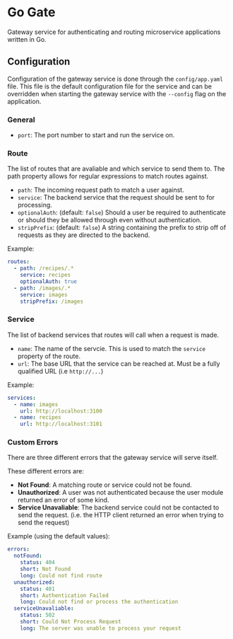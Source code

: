 # Go Gate

Gateway service for authenticating and routing microservice applications written in Go.

## Configuration

Configuration of the gateway service is done through the `config/app.yaml` file.
This file is the default configuration file for the service and can be overridden
when starting the gateway service with the `--config` flag on the application.

### General

- `port`: The port number to start and run the service on.

### Route

The list of routes that are avaliable and which service to send them to. The path
property allows for regular expressions to match routes against.

- `path`: The incoming request path to match a user against.
- `service`: The backend service that the request should be sent to for processing.
- `optionalAuth`: (default: `false`) Should a user be required to authenticate or should they be allowed through even without authentication.
- `stripPrefix`: (default: `false`) A string containing the prefix to strip off of requests as they are directed to the backend.

Example:

```yaml
routes:
  - path: /recipes/.*
    service: recipes
    optionalAuth: true
  - path: /images/.*
    service: images
    stripPrefix: /images
```

### Service

The list of backend services that routes will call when a request is made.

- `name`: The name of the servcie. This is used to match the `service` property of the route.
- `url`: The base URL that the service can be reached at. Must be a fully qualified URL (i.e `http://...`)

Example:

```yaml
services:
  - name: images
    url: http://localhost:3100
  - name: recipes
    url: http://localhost:3101
```

### Custom Errors

There are three different errors that the gateway service will serve itself.

These different errors are:

- **Not Found**: A matching route or service could not be found.
- **Unauthorized**: A user was not authenticated because the user module returned an error of some kind.
- **Service Unavaliable**: The backend service could not be contacted to send the request. (i.e. the HTTP client returned an error when trying to send the request)

Example (using the default values):

```yaml
errors:
  notFound:
    status: 404
    short: Not Found
    long: Could not find route
  unauthorized:
    status: 401
    short: Authentication Failed
    long: Could not find or process the authentication
  serviceUnavaliable:
    status: 502
    short: Could Not Process Request
    long: The server was unable to process your request
```

